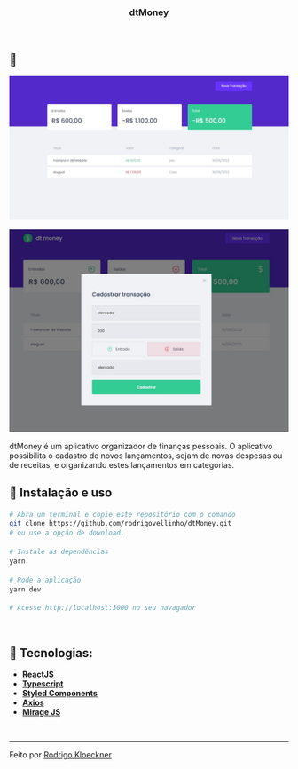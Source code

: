 <h3 align="center">
  dtMoney
</h3>
<br>

## :rocket:

<p align="center">
  <img src="https://github.com/rodrigovellinho/dtMoney/blob/main/public/cover1.jpg?raw=true" alt="dtMoney">
</p>
<p align="center">
  <img src="https://github.com/rodrigovellinho/dtMoney/blob/main/public/cover2.jpg?raw=true" alt="dtMoney">
</p>

dtMoney é um aplicativo organizador de finanças pessoais. O aplicativo possibilita o cadastro de novos lançamentos, sejam de novas despesas ou de receitas, e organizando estes lançamentos em categorias.
<br>

## :wrench: Instalação e uso

```bash
# Abra um terminal e copie este repositório com o comando
git clone https://github.com/rodrigovellinho/dtMoney.git 
# ou use a opção de download.

# Instale as dependências
yarn

# Rode a aplicação
yarn dev

# Acesse http://localhost:3000 no seu navagador
```

<br>

## 🔨 Tecnologias:

- **[ReactJS](https://reactjs.org/)**
- **[Typescript](https://www.typescriptlang.org/)**
- **[Styled Components](https://styled-components.com/)**
- **[Axios](https://axios-http.com/docs/intro)**
- **[Mirage JS](https://miragejs.com/)**
<br>

---

Feito por [Rodrigo Kloeckner](https://github.com/rodrigovellinho)
